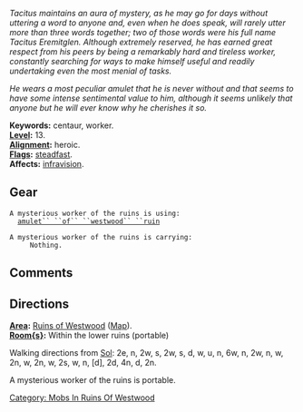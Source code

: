 *Tacitus maintains an aura of mystery, as he may go for days without
uttering a word to anyone and, even when he does speak, will rarely
utter more than three words together; two of those words were his full
name Tacitus Eremitglen. Although extremely reserved, he has earned
great respect from his peers by being a remarkably hard and tireless
worker, constantly searching for ways to make himself useful and readily
undertaking even the most menial of tasks.*

*He wears a most peculiar amulet that he is never without and that seems
to have some intense sentimental value to him, although it seems
unlikely that anyone but he will ever know why he cherishes it so.*

**Keywords:** centaur, worker.  
**[Level](Level "wikilink"):** 13.  
**[Alignment](Alignment "wikilink"):** heroic.  
**[Flags](:Category:_Mob_Types "wikilink"):**
[steadfast](Sentinel_Mobs "wikilink").  
**Affects:** [infravision](Infravision "wikilink").  

## Gear

`A mysterious worker of the ruins is using:`  
<worn around neck>`  `[`amulet`` ``of`` ``westwood`` ``ruin`](Amulet_Of_Westwood_Ruin "wikilink")

`A mysterious worker of the ruins is carrying:`  
`     Nothing.`

## Comments

## Directions

**[Area](:Category:_Areas "wikilink"):** [Ruins of
Westwood](:Category:_Ruins_Of_Westwood "wikilink")
([Map](Ruins_Of_Westwood_Map "wikilink")).  
**[Room{s}](:Category:_Rooms "wikilink"):** Within the lower ruins
(portable)

Walking directions from [Sol](Sol "wikilink"): 2e, n, 2w, s, 2w, s, d,
w, u, n, 6w, n, 2w, n, w, 2n, w, 2n, w, 2s, w, n, \[d\], 2d, 4n, d, 2n.

A mysterious worker of the ruins is portable.  

[Category: Mobs In Ruins Of
Westwood](Category:_Mobs_In_Ruins_Of_Westwood "wikilink")
